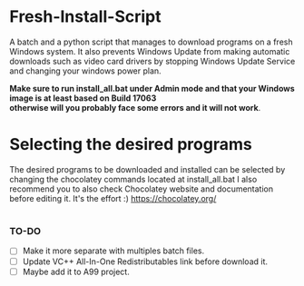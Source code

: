 # Fresh-Install-Script
A batch and a python script that manages to download programs on a fresh Windows system.
It also prevents Windows Update from making automatic downloads such as video card drivers by stopping Windows Update Service and changing your windows power plan.

**Make sure to run install_all.bat under Admin mode and that your Windows image is at least based on Build 17063<br>
 otherwise will you probably face some errors and it will not work**.

# Selecting the desired programs
The desired programs to be downloaded and installed can be selected by changing the chocolatey commands located at install_all.bat
I also recommend you to also check Chocolatey website and documentation before editing it. It's the effort :) 
https://chocolatey.org/

#
### TO-DO

- [ ] Make it more separate with multiples batch files.
- [ ] Update VC++ All-In-One Redistributables link before download it.
- [ ] Maybe add it to A99 project. 
